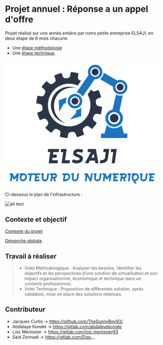 # Projet annuel : Réponse a un appel d'offre

Projet réalisé sur une année entière par notre petite entreprise ELSAJI, en deux étape de 6 mois chacune.

- Une [étape méthodologie](https://github.com/TheSunnyBoy93/3rdyear-ELSAJI-PA/blob/main/Etapes/ESGI%20Projet%20Annuel%203SRC3%20Etape1%20GroupeMyGes9.pdf) 
- Une [étape technique](https://github.com/TheSunnyBoy93/3rdyear-ELSAJI-PA/blob/main/Etapes/ESGI%20Projet%20Annuel%203SRC3%20Etape3%20GroupeMyGes9.pdf).

![alt text](https://github.com/TheSunnyBoy93/3rdyear-ELSAJI-PA/blob/main/Logo/logo%20presta.png)

Ci-dessous le plan de l'infrastructure :

![alt text](https://github.com/TheSunnyBoy93/3rdyear-ELSAJI-PA/blob/main/Information/Plan_R%C3%A9seau.png)

## Contexte et objectif

[Contexte du projet](https://github.com/TheSunnyBoy93/3rdyear-ELSAJI-PA/blob/main/Information/SyllabusDuProjet.pdf)

[Démarche globale](https://github.com/TheSunnyBoy93/3rdyear-ELSAJI-PA/blob/main/Information/D%C3%A9marche%20projet%20globale.pdf)

## Travail à réaliser

> - Volet Méthodologique : Analyser les besoins, Identifier les objectifs et les perspectives d’une solution de virtualisation et son
impact organisationnel, économique et technique dans un contexte professionnel.
> - Volet Technique : Proposition de différentes solution, après validation, mise en place des solutions retenues.

## Contributeur

* Jacques Curtis -> https://github.com/TheSunnyBoy93/
* Abdalaye Konate -> https://gitlab.com/abdalayekonate
* Loic Menissier -> https://gitlab.com/loic.menissier93
* Saïd Zennadi -> https://gitlab.com/Dias__
